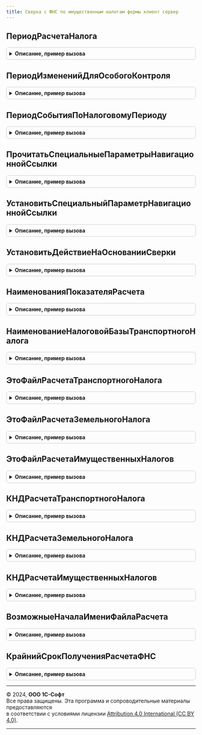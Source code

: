 ```yaml
---
title: Сверка с ФНС по имущественным налогам формы клиент сервер
---
```



## ПериодРасчетаНалога
<details style="margin: 1em 0; padding: 0.5em; border: 1px solid #ccc; border-radius: 6px;">

<summary style="font-weight: bold; cursor: pointer;">Описание, пример вызова</summary>

```bsl

// Определяет дату, которая указана в регистре расчета налога за соответствующий налоговый период (год).
//
// Параметры:
//  НалоговыйПериод - Дата - любая дата в налоговом периоде
//
// Возвращаемое значение:
//  Дата - дата, на которую ожидаются записи в регистре расчете налога за указанный налоговый период
Функция ПериодРасчетаНалога(НалоговыйПериод) Экспорт
```

Пример вызова
```bsl
Результат = СверкаСФНСПоИмущественнымНалогамФормыКлиентСервер.ПериодРасчетаНалога(НалоговыйПериод) 
```
</details>

## ПериодИзмененийДляОсобогоКонтроля
<details style="margin: 1em 0; padding: 0.5em; border: 1px solid #ccc; border-radius: 6px;">

<summary style="font-weight: bold; cursor: pointer;">Описание, пример вызова</summary>

```bsl

// Возвращает период, в течение которого изменения в состоянии объектов могут быть не учтены в ФНС.
// Это может привести к расхождениям в расчете налога. Поэтому объекты, по которым были какие-то события
// в этот период, могут потребовать особого внимания.
//
// Параметры:
//  НалоговыйПериод - Дата - любая дата в налоговом периоде, за который выполняется сверка налога
//
// Возвращаемое значение:
//  Дата - дата, после которой изменения в состоянии объектов требуют особого контроля
Функция ПериодИзмененийДляОсобогоКонтроля(НалоговыйПериод) Экспорт
```

Пример вызова
```bsl
Результат = СверкаСФНСПоИмущественнымНалогамФормыКлиентСервер.ПериодИзмененийДляОсобогоКонтроля(НалоговыйПериод) 
```
</details>

## ПериодСобытияПоНалоговомуПериоду
<details style="margin: 1em 0; padding: 0.5em; border: 1px solid #ccc; border-radius: 6px;">

<summary style="font-weight: bold; cursor: pointer;">Описание, пример вызова</summary>

```bsl

// Возвращает период события в списке задач для задачи по сверке налога за указанный налоговый период.
//
// Параметры:
//  НалоговыйПериод - Дата - любая дата в налоговом периоде, за который выполняется сверка налога
//
// Возвращаемое значение:
//  Дата - период события в списке задач
Функция ПериодСобытияПоНалоговомуПериоду(НалоговыйПериод) Экспорт
```

Пример вызова
```bsl
Результат = СверкаСФНСПоИмущественнымНалогамФормыКлиентСервер.ПериодСобытияПоНалоговомуПериоду(НалоговыйПериод) 
```
</details>

## ПрочитатьСпециальныеПараметрыНавигационнойСсылки
<details style="margin: 1em 0; padding: 0.5em; border: 1px solid #ccc; border-radius: 6px;">

<summary style="font-weight: bold; cursor: pointer;">Описание, пример вызова</summary>

```bsl

// Формирует или получает из кэша формы специальные параметры для переданной навигационной ссылки.
//
// Параметры:
//  Форма - ФормаКлиентскогоПриложения - форма, в которой есть навигационная ссылка
//  									на форме должен быть реквизит СпециальныеПараметрыНавигационнойСсылки.
//  НавигационнаяСсылка - Строка - навигационная ссылка, для которой нужно получить ее специальные параметры
//
// Возвращаемое значение:
//  Структура - см. СверкаСФНСПоИмущественнымНалогамФормы.НовыеСпециальныеПараметрыНавигационнойСсылки()
Функция ПрочитатьСпециальныеПараметрыНавигационнойСсылки(Форма, НавигационнаяСсылка) Экспорт
```

Пример вызова
```bsl
Результат = СверкаСФНСПоИмущественнымНалогамФормыКлиентСервер.ПрочитатьСпециальныеПараметрыНавигационнойСсылки(Форма, НавигационнаяСсылка) 
```
</details>

## УстановитьСпециальныйПараметрНавигационнойСсылки
<details style="margin: 1em 0; padding: 0.5em; border: 1px solid #ccc; border-radius: 6px;">

<summary style="font-weight: bold; cursor: pointer;">Описание, пример вызова</summary>

```bsl

// Позволяет "точечно" установить отдельное свойство в специальных параметрах навигационной ссылки.
//
// Параметры:
//  Форма - ФормаКлиентскогоПриложения - форма, в которой есть навигационная ссылка
//  	(на форме должен быть реквизит СпециальныеПараметрыНавигационнойСсылки)
//  НавигационнаяСсылка - Строка - навигационная ссылка, для которой нужно установить параметр
//  Параметр - Строка - имя свойства структуры СпециальныеПараметры (при отсутствии будет добавлено)
//  ЗначениеПараметра - Произвольный - устанавливаемое значение параметра
//  ОбновитьВсеПараметры - Булево - если Истина, то принудительно обновляются все специальные параметры
//  	навигационной ссылки, в ином случае - только если не были инициализированы ранее
//
// Возвращаемое значение:
//  Булево - если Истина, то параметр установлен/обновлен, иначе - изменения не потребовались
Функция УстановитьСпециальныйПараметрНавигационнойСсылки(Форма, НавигационнаяСсылка, Параметр, ЗначениеПараметра, Знач ОбновитьВсеПараметры = Ложь) Экспорт
```

Пример вызова
```bsl
Результат = СверкаСФНСПоИмущественнымНалогамФормыКлиентСервер.УстановитьСпециальныйПараметрНавигационнойСсылки(Форма, НавигационнаяСсылка, Параметр, ЗначениеПараметра, ОбновитьВсеПараметры);
```
</details>

## УстановитьДействиеНаОснованииСверки
<details style="margin: 1em 0; padding: 0.5em; border: 1px solid #ccc; border-radius: 6px;">

<summary style="font-weight: bold; cursor: pointer;">Описание, пример вызова</summary>

```bsl

// Устанавливает необходимое действие по строке сверки на основании различий в расчетах.
//
// Параметры:
//  Форма - ФормаКлиентскогоПриложения - форма, в которой есть навигационная ссылка
//  	(на форме должен быть реквизит СпециальныеПараметрыНавигационнойСсылки)
//  СтрокаРасчета - ДанныеФормыЭлементКоллекции - элемент коллекции строк таблицы сверки расчета
Процедура УстановитьДействиеНаОснованииСверки(Форма, СтрокаРасчета) Экспорт
```

Пример вызова
```bsl
СверкаСФНСПоИмущественнымНалогамФормыКлиентСервер.УстановитьДействиеНаОснованииСверки(Форма, СтрокаРасчета) 
```
</details>

## НаименованияПоказателяРасчета
<details style="margin: 1em 0; padding: 0.5em; border: 1px solid #ccc; border-radius: 6px;">

<summary style="font-weight: bold; cursor: pointer;">Описание, пример вызова</summary>

```bsl

// Возвращает наименования показателя расчета для вывода их пользователю, а также для пояснений в налоговую
//
// Параметры:
//  ИмяПоказателя - Строка - см. СверкаСФНСПоИмущественнымНалогамФормы.ПоляСтрокРасчета()
//  ЕдиницаИзмерения - Строка - код единицы измерения
//
// Возвращаемое значение:
//   - Структура:
//     * НаименованиеВРасчете - наименование показателя, как оно указывается в печатном формате расчета ФНС
//       (для пояснений в ФНС)
//     * СодержательноеНаименование - более естественное для пользователя наименование
//       (для вывода пользователю в форме сверки)
//
Функция НаименованияПоказателяРасчета(ИмяПоказателя, ЕдиницаИзмерения = Неопределено) Экспорт
```

Пример вызова
```bsl
Результат = СверкаСФНСПоИмущественнымНалогамФормыКлиентСервер.НаименованияПоказателяРасчета(ИмяПоказателя, ЕдиницаИзмерения);
```
</details>

## НаименованиеНалоговойБазыТранспортногоНалога
<details style="margin: 1em 0; padding: 0.5em; border: 1px solid #ccc; border-radius: 6px;">

<summary style="font-weight: bold; cursor: pointer;">Описание, пример вызова</summary>

```bsl

// Возвращает представление налоговой базы транспортного налога по переданному коду единицы измерения.
//
// Параметры:
//  ЕдиницаИзмерения - Строка - код единицы измерения
//
// Возвращаемое значение:
//  Строка - представление налоговой базы транспортного налога
Функция НаименованиеНалоговойБазыТранспортногоНалога(ЕдиницаИзмерения) Экспорт
```

Пример вызова
```bsl
Результат = СверкаСФНСПоИмущественнымНалогамФормыКлиентСервер.НаименованиеНалоговойБазыТранспортногоНалога(ЕдиницаИзмерения) 
```
</details>

## ЭтоФайлРасчетаТранспортногоНалога
<details style="margin: 1em 0; padding: 0.5em; border: 1px solid #ccc; border-radius: 6px;">

<summary style="font-weight: bold; cursor: pointer;">Описание, пример вызова</summary>

```bsl

// По имени файла определяет, находится ли внутри расчет транспортного налога
// Для расчета имущественных налогов имя файла всегда начинает с КНД соответствующей формы.
//
// Параметры:
//  ИмяФайла - Строка - имя файла, приложенного к сообщению из налогового органа
//
// Возвращаемое значение:
//   - Булево
//
Функция ЭтоФайлРасчетаТранспортногоНалога(ИмяФайла) Экспорт
```

Пример вызова
```bsl
Результат = СверкаСФНСПоИмущественнымНалогамФормыКлиентСервер.ЭтоФайлРасчетаТранспортногоНалога(ИмяФайла) 
```
</details>

## ЭтоФайлРасчетаЗемельногоНалога
<details style="margin: 1em 0; padding: 0.5em; border: 1px solid #ccc; border-radius: 6px;">

<summary style="font-weight: bold; cursor: pointer;">Описание, пример вызова</summary>

```bsl

// По имени файла определяет, находится ли внутри расчет земельного налога
// Для расчета имущественных налогов имя файла всегда начинает с КНД соответствующей формы.
//
// Параметры:
//  ИмяФайла - Строка - имя файла, приложенного к сообщению из налогового органа
//
// Возвращаемое значение:
//   - Булево
//
Функция ЭтоФайлРасчетаЗемельногоНалога(ИмяФайла) Экспорт
```

Пример вызова
```bsl
Результат = СверкаСФНСПоИмущественнымНалогамФормыКлиентСервер.ЭтоФайлРасчетаЗемельногоНалога(ИмяФайла) 
```
</details>

## ЭтоФайлРасчетаИмущественныхНалогов
<details style="margin: 1em 0; padding: 0.5em; border: 1px solid #ccc; border-radius: 6px;">

<summary style="font-weight: bold; cursor: pointer;">Описание, пример вызова</summary>

```bsl

// По имени файла определяет, находится ли внутри расчет имущественных налогов
// Для расчета имущественных налогов имя файла всегда начинает с КНД соответствующей формы.
//
// Параметры:
//  ИмяФайла - Строка - имя файла, приложенного к сообщению из налогового органа
//
// Возвращаемое значение:
//   - Булево
//
Функция ЭтоФайлРасчетаИмущественныхНалогов(ИмяФайла) Экспорт
```

Пример вызова
```bsl
Результат = СверкаСФНСПоИмущественнымНалогамФормыКлиентСервер.ЭтоФайлРасчетаИмущественныхНалогов(ИмяФайла) 
```
</details>

## КНДРасчетаТранспортногоНалога
<details style="margin: 1em 0; padding: 0.5em; border: 1px solid #ccc; border-radius: 6px;">

<summary style="font-weight: bold; cursor: pointer;">Описание, пример вызова</summary>

```bsl

// КНД Расчета транспортного налога.
//
// Возвращаемое значение:
//  Строка - КНДРасчета транспортного налога
Функция КНДРасчетаТранспортногоНалога() Экспорт
```

Пример вызова
```bsl
Результат = СверкаСФНСПоИмущественнымНалогамФормыКлиентСервер.КНДРасчетаТранспортногоНалога() 
```
</details>

## КНДРасчетаЗемельногоНалога
<details style="margin: 1em 0; padding: 0.5em; border: 1px solid #ccc; border-radius: 6px;">

<summary style="font-weight: bold; cursor: pointer;">Описание, пример вызова</summary>

```bsl

// КНД Расчета земельного налога.
//
// Возвращаемое значение:
//  Строка - КНДРасчета земельного налога
Функция КНДРасчетаЗемельногоНалога() Экспорт
```

Пример вызова
```bsl
Результат = СверкаСФНСПоИмущественнымНалогамФормыКлиентСервер.КНДРасчетаЗемельногоНалога() 
```
</details>

## КНДРасчетаИмущественныхНалогов
<details style="margin: 1em 0; padding: 0.5em; border: 1px solid #ccc; border-radius: 6px;">

<summary style="font-weight: bold; cursor: pointer;">Описание, пример вызова</summary>

```bsl

// КНД Расчета имущественных налогов.
//
// Возвращаемое значение:
//  Строка - КНДРасчета имущественных налогов
Функция КНДРасчетаИмущественныхНалогов() Экспорт
```

Пример вызова
```bsl
Результат = СверкаСФНСПоИмущественнымНалогамФормыКлиентСервер.КНДРасчетаИмущественныхНалогов() 
```
</details>

## ВозможныеНачалаИмениФайлаРасчета
<details style="margin: 1em 0; padding: 0.5em; border: 1px solid #ccc; border-radius: 6px;">

<summary style="font-weight: bold; cursor: pointer;">Описание, пример вызова</summary>

```bsl

// По налогу и периоду определяет
//
// Параметры:
//  Налог - ПеречислениеСсылка.ВидыИмущественныхНалогов - налог, которым облагаются основные средства.
//          Если не указан, то возвращаются все возможные варианты для всех имущественных налогов.
// Возвращаемое значение:
//  Массив из Строка - массив строк возможного начала имени файла с расчетом налога из ФНС.
//
Функция ВозможныеНачалаИмениФайлаРасчета(Налог = Неопределено) Экспорт
```

Пример вызова
```bsl
Результат = СверкаСФНСПоИмущественнымНалогамФормыКлиентСервер.ВозможныеНачалаИмениФайлаРасчета(Налог);
```
</details>

## КрайнийСрокПолученияРасчетаФНС
<details style="margin: 1em 0; padding: 0.5em; border: 1px solid #ccc; border-radius: 6px;">

<summary style="font-weight: bold; cursor: pointer;">Описание, пример вызова</summary>

```bsl

// Возвращает крайний срок, до которого ФНС должна прислать расчет налога за конкретный налоговый период.
//
// Параметры:
//  НалоговыйПериод - Дата - любой день налогового периода (года).
//
// Возвращаемое значение:
//  Дата - крайний срок получения расчета.
//
Функция КрайнийСрокПолученияРасчетаФНС(НалоговыйПериод) Экспорт
```

Пример вызова
```bsl
Результат = СверкаСФНСПоИмущественнымНалогамФормыКлиентСервер.КрайнийСрокПолученияРасчетаФНС(НалоговыйПериод) 
```
</details>

---

© 2024, **ООО 1С-Софт**  
Все права защищены. Эта программа и сопроводительные материалы предоставляются  
в соответствии с условиями лицензии [Attribution 4.0 International (CC BY 4.0)](https://creativecommons.org/licenses/by/4.0/legalcode).

---
